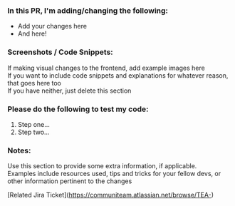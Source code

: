 ### In this PR, I'm adding/changing the following:

- Add your changes here
- And here!

### Screenshots / Code Snippets:

If making visual changes to the frontend, add example images here <br>
If you want to include code snippets and explanations for whatever reason, that goes here too <br>
If you have neither, just delete this section

### Please do the following to test my code:

1. Step one...
2. Step two...


### Notes:

Use this section to provide some extra information, if applicable.<br>
Examples include resources used, tips and tricks for your fellow devs, or other information pertinent to the changes

[Related Jira Ticket](https://communiteam.atlassian.net/browse/TEA-<ISSUE NUMBER>)
